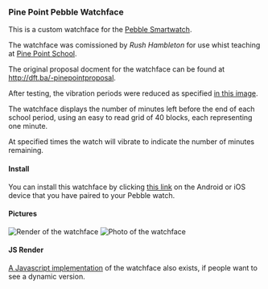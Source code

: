 ### Pine Point Pebble Watchface

This is a custom watchface for the [Pebble Smartwatch][1].

The watchface was comissioned by *Rush Hambleton* for use whist teaching at [Pine Point School][2].

The original proposal docment for the watchface can be found at http://dft.ba/-pinepointproposal. 

After testing, the vibration periods were reduced as specified [in this image][4].

The watchface displays the number of minutes left before the end of each school period, using an easy to read grid of 40 blocks, each representing one minute.

At specified times the watch will vibrate to indicate the number of minutes remaining.

#### Install

You can install this watchface by clicking [this link][3] on the Android or iOS device that you have paired to your Pebble watch.

#### Pictures

![Render of the watchface](http://res.cloudinary.com/matthewtole-com/image/upload/c_pad,e_shadow,g_east,h_300,w_190/v1373027237/pebble-pinepoint-render-1.0.png)
![Photo of the watchface](http://res.cloudinary.com/matthewtole-com/image/upload/c_scale,h_316/v1373019369/pebble-pinepoint-1.0.jpg)

#### JS Render
[A Javascript implementation][3] of the watchface also exists, if people want to see a dynamic version.

[1]: http://getpebble.com
[2]: http://pinepoint.org
[3]: http://cdpn.io/wHrkL
[3]: http://matthewtole.com/pebble/pinepoint.pbw
[4]: http://res.cloudinary.com/matthewtole-com/image/upload/v1373304036/pebble-pinepoint-proposal-change.png
